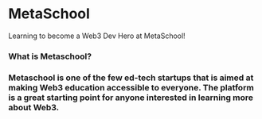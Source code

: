 # MetaSchool
Learning to become a Web3 Dev Hero at MetaSchool!

<h3>What is Metaschool?<h3>

<b>Metaschool is one of the few ed-tech startups that is aimed at making Web3 education accessible to everyone. The platform is a great starting point for anyone interested in learning more about Web3.</b>
